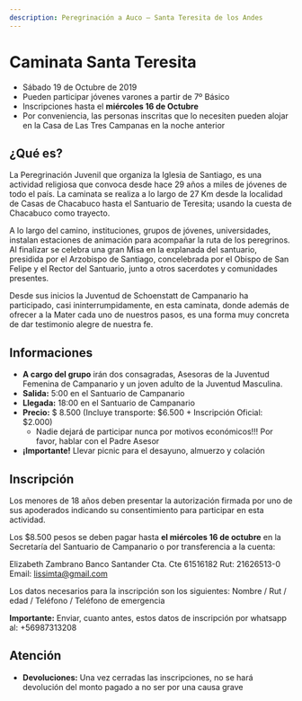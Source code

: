 ```yaml
---
description: Peregrinación a Auco — Santa Teresita de los Andes
---
```


# Caminata Santa Teresita

* Sábado 19 de Octubre de 2019
* Pueden participar jóvenes varones a partir de 7º Básico
* Inscripciones hasta el **miércoles 16 de Octubre**
* Por conveniencia, las personas inscritas que lo necesiten pueden alojar en la Casa de Las Tres Campanas en la noche anterior

## ¿Qué es?

La Peregrinación Juvenil que organiza la Iglesia de Santiago, es una actividad religiosa que convoca desde hace 29 años a miles de jóvenes de todo el país.
La caminata se realiza a lo largo de 27 Km desde la localidad de Casas de Chacabuco hasta el Santuario de Teresita; usando la cuesta de Chacabuco como trayecto.

A lo largo del camino, instituciones, grupos de jóvenes, universidades, instalan estaciones de animación para acompañar la ruta de los peregrinos.
Al finalizar se celebra una gran Misa en la explanada del santuario, presidida por el Arzobispo de Santiago, concelebrada por el Obispo de San Felipe y el Rector del Santuario, junto a otros sacerdotes y comunidades presentes.

Desde sus inicios la Juventud de Schoenstatt de Campanario ha participado, casi ininterrumpidamente, en esta caminata, donde además de ofrecer a la Mater cada uno de nuestros pasos, es una forma muy concreta de dar testimonio alegre de nuestra fe.


## Informaciones

* **A cargo del grupo** irán dos consagradas, Asesoras de la Juventud Femenina de Campanario y un joven adulto de la Juventud Masculina.
* **Salida:** 5:00 en el Santuario de Campanario
* **Llegada:** 18:00 en el Santuario de Campanario
* **Precio:** $ 8.500 \(Incluye transporte: $6.500 + Inscripción Oficial: $2.000\)
  * Nadie dejará de participar nunca por motivos económicos!!! Por favor, hablar con el Padre Asesor
* **¡Importante!** Llevar picnic para el desayuno, almuerzo y colación

## Inscripción

Los menores de 18 años deben presentar la autorización firmada por uno de sus apoderados indicando su consentimiento para participar en esta actividad.

Los $8.500 pesos se deben pagar hasta **el miércoles 16 de octubre** en la Secretaría del Santuario de Campanario o por transferencia a la cuenta:

Elizabeth Zambrano
Banco Santander
Cta. Cte 61516182
Rut: 21626513-0
Email: lissimta@gmail.com

Los datos necesarios para la inscripción son los siguientes:
Nombre / Rut / edad / Teléfono / Teléfono de emergencia

**Importante:**
Enviar, cuanto antes, estos datos de inscripción por whatsapp al: +56987313208

## Atención

* **Devoluciones:** Una vez cerradas las inscripciones, no se hará devolución del monto pagado a no ser por una causa grave

